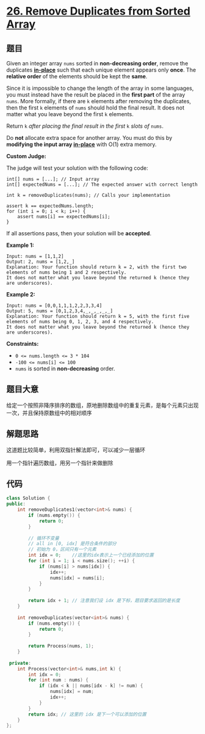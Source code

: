 # [26. Remove Duplicates from Sorted Array](https://leetcode.com/problems/remove-duplicates-from-sorted-array/)

## 题目

Given an integer array `nums` sorted in **non-decreasing order**, remove the duplicates [**in-place**](https://en.wikipedia.org/wiki/In-place_algorithm) such that each unique element appears only **once**. The **relative order** of the elements should be kept the **same**.

Since it is impossible to change the length of the array in some languages, you must instead have the result be placed in the **first part** of the array `nums`. More formally, if there are `k` elements after removing the duplicates, then the first `k` elements of `nums` should hold the final result. It does not matter what you leave beyond the first `k` elements.

Return `k` *after placing the final result in the first* `k` *slots of* `nums`.

Do **not** allocate extra space for another array. You must do this by **modifying the input array [in-place](https://en.wikipedia.org/wiki/In-place_algorithm)** with O(1) extra memory.

**Custom Judge:**

The judge will test your solution with the following code:

```
int[] nums = [...]; // Input array
int[] expectedNums = [...]; // The expected answer with correct length

int k = removeDuplicates(nums); // Calls your implementation

assert k == expectedNums.length;
for (int i = 0; i < k; i++) {
    assert nums[i] == expectedNums[i];
}
```

If all assertions pass, then your solution will be **accepted**.

 

**Example 1:**

```
Input: nums = [1,1,2]
Output: 2, nums = [1,2,_]
Explanation: Your function should return k = 2, with the first two elements of nums being 1 and 2 respectively.
It does not matter what you leave beyond the returned k (hence they are underscores).
```

**Example 2:**

```
Input: nums = [0,0,1,1,1,2,2,3,3,4]
Output: 5, nums = [0,1,2,3,4,_,_,_,_,_]
Explanation: Your function should return k = 5, with the first five elements of nums being 0, 1, 2, 3, and 4 respectively.
It does not matter what you leave beyond the returned k (hence they are underscores).
```

 

**Constraints:**

- `0 <= nums.length <= 3 * 104`
- `-100 <= nums[i] <= 100`
- `nums` is sorted in **non-decreasing** order.

## 题目大意

给定一个按照非降序排序的数组，原地删除数组中的重复元素，是每个元素只出现一次，并且保持原数组中的相对顺序

## 解题思路

这道题比较简单，利用双指针解法即可，可以减少一层循环

用一个指针遍历数组，用另一个指针来做删除

## 代码

``````c++
class Solution {
public:
    int removeDuplicates1(vector<int>& nums) {
        if (nums.empty()) {
            return 0;
        }
        
        // 循环不变量
        // all in [0, idx] 是符合条件的部分
        // 初始为 0，区间只有一个元素
        int idx = 0;    //这里的idx表示上一个已经添加的位置
        for (int i = 1; i < nums.size(); ++i) {
            if (nums[i] > nums[idx]) {
                idx++;
                nums[idx] = nums[i];
            }
        }
        
        return idx + 1; // 注意我们设 idx 是下标，题目要求返回的是长度
    }
    
    int removeDuplicates(vector<int>& nums) {
        if (nums.empty()) {
            return 0;
        }
        
        return Process(nums, 1);
    }
    
 private:
    int Process(vector<int>& nums,int k) {
        int idx = 0;
        for (int num : nums) {
            if (idx < k || nums[idx - k] != num) {
                nums[idx] = num;
                idx++;
            }
        }
        return idx; // 这里的 idx 是下一个可以添加的位置
    }
};
``````

